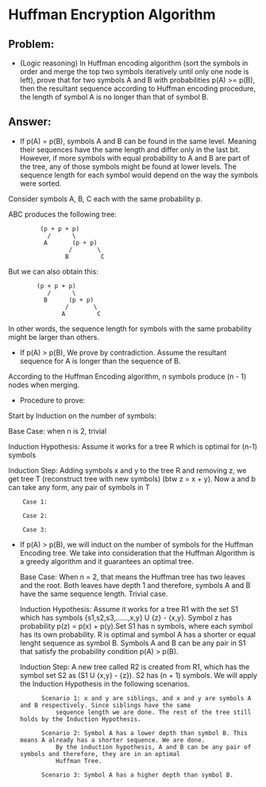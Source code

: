 # Huffman Encryption Algorithm

## Problem:
- (Logic reasoning)
In Huffman encoding algorithm (sort the symbols in order and merge the top
two symbols iteratively until only one node is left), prove that for two
symbols A and B with probabilities p(A) >= p(B), then the resultant
sequence according to Huffman encoding procedure, the length of symbol A
is no longer than that of symbol B.
 
## Answer:
- If p(A) = p(B), symbols A and B can be found in the same level. Meaning their sequences have the same length and differ only in the last bit. However, if more symbols with equal probability to A and B are part of the tree, any of those symbols might be found at lower levels. The sequence length for each symbol would depend on the way the symbols were sorted. 

Consider symbols A, B, C each with the same probability p. 

ABC produces the following tree:

			 (p + p + p)
			   /	  \
			  A       (p + p)
			         /       \
			        B         C

But we can also obtain this:

			(p + p + p)
			   /	  \
			  B      (p + p)
			     	/       \
			       A         C

In other words, the sequence length for symbols with the same probability might be larger than others.


- If p(A) > p(B), We prove by contradiction. Assume the resultant sequence for A is longer than the sequence of B. 

According to the Huffman Encoding algorithm, n symbols produce (n - 1) nodes when merging.  

 * Procedure to prove:
 
 Start by Induction on the number of symbols:
 
 Base Case: when n is 2, trivial
 
 Induction Hypothesis: Assume it works for a tree R which is optimal for (n-1) symbols
 
 Induction Step: Adding symbols x and y to the tree R and removing z, we get tree T (reconstruct tree with new symbols)
 		(btw z = x + y). Now a and b can take any form, any pair of symbols in T
		
		Case 1: 
		
		Case 2:
		
		Case 3:
		
- If p(A) > p(B), we will induct on the number of symbols for the Huffman Encoding tree. We take into consideration that the Huffman Algorithm is a greedy algorithm and it guarantees an optimal tree. 

	Base Case: When n = 2, that means the Huffman tree has two leaves and the root. Both leaves have depth 1 and therefore, symbols
		   A and B have the same sequence length. Trivial case. 
		   
	Induction Hypothesis: Assume it works for a tree R1 with the set S1 which has symbols {s1,s2,s3,......,x,y} U {z} - {x,y}. 
			      Symbol z has probability p(z) = p(x) + p(y).Set S1 has n symbols, where each symbol has its own   		 		      probability. R is optimal and symbol A has a shorter or equal lenght sequence as symbol B. Symbols 
			      A and B can be any pair in S1 that satisfy the probability condition p(A) > p(B). 
	
	Induction Step: A new tree called R2 is created from R1, which has the symbol set S2 as (S1 U {x,y} - {z}). S2 has (n + 1)
			symbols. We will apply the Induction Hypothesis in the following scenarios.  
			
			Scenario 1: x and y are siblings, and x and y are symbols A and B respectively. Since siblings have the same
				sequence length we are done. The rest of the tree still holds by the Induction Hypothesis.
				
			Scenario 2: Symbol A has a lower depth than symbol B. This means A already has a shorter sequence. We are done.
				By the induction hypothesis, A and B can be any pair of symbols and therefore, they are in an optimal
				Huffman Tree. 
				
			Scenario 3: Symbol A has a higher depth than symbol B.
				
			
